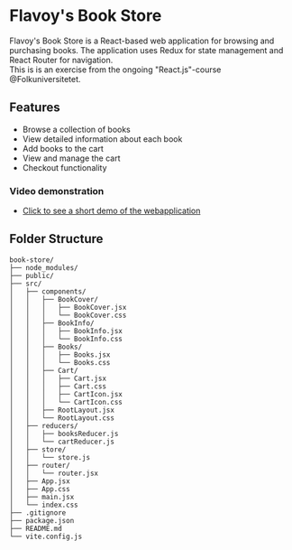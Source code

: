 # Flavoy's Book Store

Flavoy's Book Store is a React-based web application for browsing and purchasing books. The application uses Redux for state management and React Router for navigation.  
This is is an exercise from the ongoing "React.js"-course @Folkuniversitetet.

## Features

- Browse a collection of books
- View detailed information about each book
- Add books to the cart
- View and manage the cart
- Checkout functionality

### Video demonstration

- [Click to see a short demo of the webapplication](/book_store_video_demo.mp4)

## Folder Structure

```
book-store/
├── node_modules/
├── public/
├── src/
│   ├── components/
│   │   ├── BookCover/
│   │   │   ├── BookCover.jsx
│   │   │   └── BookCover.css
│   │   ├── BookInfo/
│   │   │   ├── BookInfo.jsx
│   │   │   └── BookInfo.css
│   │   ├── Books/
│   │   │   ├── Books.jsx
│   │   │   └── Books.css
│   │   ├── Cart/
│   │   │   ├── Cart.jsx
│   │   │   ├── Cart.css
│   │   │   ├── CartIcon.jsx
│   │   │   └── CartIcon.css
│   │   ├── RootLayout.jsx
│   │   └── RootLayout.css
│   ├── reducers/
│   │   ├── booksReducer.js
│   │   └── cartReducer.js
│   ├── store/
│   │   └── store.js
│   ├── router/
│   │   └── router.jsx
│   ├── App.jsx
│   ├── App.css
│   ├── main.jsx
│   └── index.css
├── .gitignore
├── package.json
├── README.md
└── vite.config.js
```
